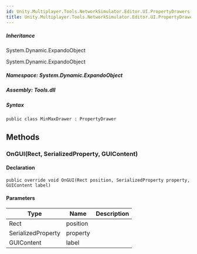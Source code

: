```yaml
---  
id: Unity.Multiplayer.Tools.NetworkSimulator.Editor.UI.PropertyDrawers.MinMaxDrawer  
title: Unity.Multiplayer.Tools.NetworkSimulator.Editor.UI.PropertyDrawers.MinMaxDrawer  
---
```


<div class="markdown level0 summary">

</div>

<div class="markdown level0 conceptual">

</div>

<div class="inheritance">

##### Inheritance

<div class="level0">

System.Dynamic.ExpandoObject

</div>

<div class="level1">

System.Dynamic.ExpandoObject

</div>

</div>

##### **Namespace**: System.Dynamic.ExpandoObject

##### **Assembly**: Tools.dll

##### Syntax

``` lang-csharp
public class MinMaxDrawer : PropertyDrawer
```

## Methods 

### OnGUI(Rect, SerializedProperty, GUIContent)

<div class="markdown level1 summary">

</div>

<div class="markdown level1 conceptual">

</div>

#### Declaration

``` lang-csharp
public override void OnGUI(Rect position, SerializedProperty property, GUIContent label)
```

#### Parameters

| Type               | Name     | Description |
|--------------------|----------|-------------|
| Rect               | position |             |
| SerializedProperty | property |             |
| GUIContent         | label    |             |
